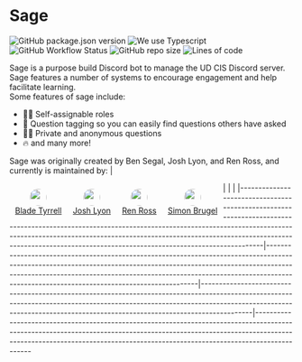 # Sage
![GitHub package.json version](https://img.shields.io/github/package-json/v/ud-cis-discord/sagev2?color=000855) ![We use Typescript](https://img.shields.io/badge/written_in-typescript-000855?logo=typescript&logoColor=ddd) ![GitHub Workflow Status](https://img.shields.io/github/workflow/status/ud-cis-discord/sagev2/Lint?color=000855&logo=github) ![GitHub repo size](https://img.shields.io/github/repo-size/ud-cis-discord/sagev2?color=000855&logo=github) ![Lines of code](https://img.shields.io/tokei/lines/github/ud-cis-discord/sagev2?color=000855&logo=github)

Sage is a purpose build Discord bot to manage the UD CIS Discord server. Sage features a number of systems to encourage engagement and help facilitate learning.
<br>
Some features of sage include:
- 🧙‍♂️ Self-assignable roles
- 🎫 Question tagging so you can easily find questions others have asked
- 🐱‍👤 Private and anonymous questions
- 🔥 and many more!

Sage was originally created by Ben Segal, Josh Lyon, and Ren Ross, and currently is maintained by:
 | <div style="float: left; text-align: center; padding: 10px;">     <img src="https://avatars.githubusercontent.com/u/79226283?v=4" height="30px" style="border-radius: 15px">     <br>     <a href="https://github.com/bladetyr">Blade Tyrrell</a> </div> | <div style="float: left; text-align: center; padding: 10px">     <img src="https://avatars.githubusercontent.com/u/54593801?s=460&u=cbdfd38b662b729375cd7d3e2514f549085eb2ae&v=4" height="30px" style="border-radius: 15px">     <br>     <a href="https://github.com/joshualyon7">Josh Lyon</a> </div> | <div style="float: left; text-align: center; padding: 10px;">     <img src="https://avatars.githubusercontent.com/u/60983762?s=460&u=46281912deec981f7c2160fe20ac9516bc59f3ff&v=4" height="30px" style="border-radius: 15px">     <br>     <a href="https://github.com/renross">Ren Ross</a> </div> | <div style="float: left; text-align: center; padding: 10px;">     <img src="https://avatars.githubusercontent.com/u/58154576?v=4" height="30px" style="border-radius: 15px">     <br>     <a href="https://github.com/sbrugel">Simon Brugel</a> </div> 
|---------------------------------------------------------------------------------------------------------------------------------------------------------------------------------------------------------------------------------------------------------------------------------------------------------|-----------------------------------------------------------------------------------------------------------------------------------------------------------------------------------------------------------------------------------------------------------------------------------------------------|--------------------------------------------------------------------------------------------------------------------------------------------------------------------------------------------------------------------------------------------------------|----------------------------------------------------------------------------------------------------------------------------------------------------------------------------------------------------------------------------------------------------------